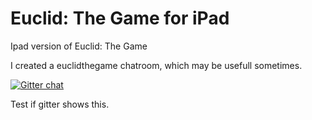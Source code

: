 Euclid: The Game for iPad
===========

Ipad version of Euclid: The Game

I created a euclidthegame chatroom, which may be usefull sometimes.

[![Gitter chat](https://badges.gitter.im/euclidthegame.png)](https://gitter.im/euclidthegame)

Test if gitter shows this.
